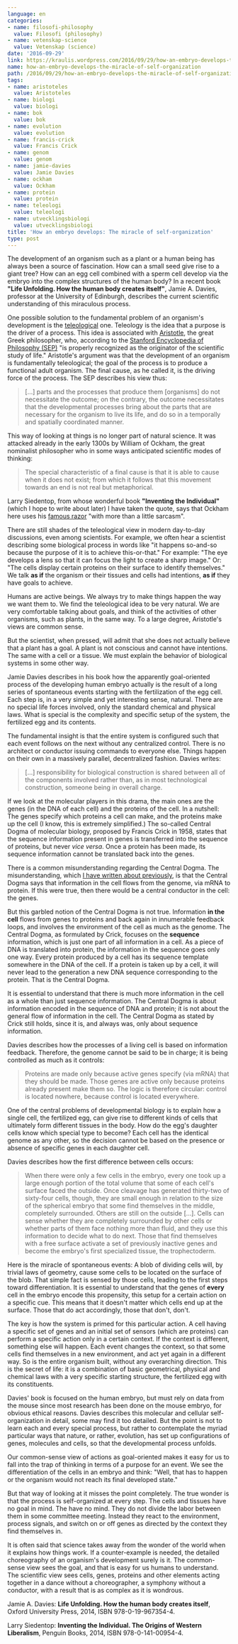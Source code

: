 ```yaml
---
language: en
categories:
- name: filosofi-philosophy
  value: Filosofi (philosophy)
- name: vetenskap-science
  value: Vetenskap (science)
date: '2016-09-29'
link: https://kraulis.wordpress.com/2016/09/29/how-an-embryo-develops-the-miracle-of-self-organization/
name: how-an-embryo-develops-the-miracle-of-self-organization
path: /2016/09/29/how-an-embryo-develops-the-miracle-of-self-organization/
tags:
- name: aristoteles
  value: Aristoteles
- name: biologi
  value: biologi
- name: bok
  value: bok
- name: evolution
  value: evolution
- name: francis-crick
  value: Francis Crick
- name: genom
  value: genom
- name: jamie-davies
  value: Jamie Davies
- name: ockham
  value: Ockham
- name: protein
  value: protein
- name: teleologi
  value: teleologi
- name: utvecklingsbiologi
  value: utvecklingsbiologi
title: 'How an embryo develops: The miracle of self-organization'
type: post
---
```

The development of an organism such as a plant or a human being has always been a source of fascination. How can a small seed give rise to a giant tree? How can an egg cell combined with a sperm cell develop via the embryo into the complex structures of the human body? In a recent book **"Life Unfolding. How the human body creates itself"**, Jamie A. Davies, professor at the University of Edinburgh, describes the current scientific understanding of this miraculous process.

One possible solution to the fundamental problem of an organism's development is the [teleological](https://en.wikipedia.org/wiki/Teleology) one. Teleology is the idea that a purpose is the driver of a process. This idea is associated with [Aristotle](https://en.wikipedia.org/wiki/Aristotle), the great Greek philosopher, who, according to the [Stanford Encyclopedia of Philosophy (SEP)](http://plato.stanford.edu/entries/aristotle-biology/) "is properly recognized as the originator of the scientific study of life." Aristotle's argument was that the development of an organism is fundamentally teleological; the goal of the process is to produce a functional adult organism. The final cause, as he called it, is the driving force of the process. The SEP describes his view thus:

> [...] parts and the processes that produce them [organisms] do not necessitate the outcome; on the contrary, the outcome necessitates that the developmental processes bring about the parts that are necessary for the organism to live its life, and do so in a temporally and spatially coordinated manner.



This way of looking at things is no longer part of natural science. It was attacked already in the early 1300s by William of Ockham, the great nominalist philosopher who in some ways anticipated scientific modes of thinking:

> The special characteristic of a final cause is that it is able to cause when it does not exist; from which it follows that this movement towards an end is not real but metaphorical.

Larry Siedentop, from whose wonderful book **"Inventing the Individual"** (which I hope to write about later) I have taken the quote, says that Ockham here uses his [famous razor](https://en.wikipedia.org/wiki/Occam%27s_razor) "with more than a little sarcasm".

There are still shades of the teleological view in modern day-to-day discussions, even among scientists. For example, we often hear a scientist describing some biological process in words like "it happens so-and-so because the purpose of it is to achieve this-or-that." For example: "The eye develops a lens so that it can focus the light to create a sharp image." Or: "The cells display certain proteins on their surface to identify themselves." We talk **as if** the organism or their tissues and cells had intentions, **as if** they have goals to achieve.

Humans are active beings. We always try to make things happen the way we want them to. We find the teleological idea to be very natural. We are very comfortable talking about goals, and think of the activities of other organisms, such as plants, in the same way. To a large degree, Aristotle's views are common sense.

But the scientist, when pressed, will admit that she does not actually believe that a plant has a goal. A plant is not conscious and cannot have intentions. The same with a cell or a tissue. We must explain the behavior of biological systems in some other way.

Jamie Davies describes in his book how the apparently goal-oriented process of the developing human embryo actually is the result of a long series of spontaneous events starting with the fertilization of the egg cell. Each step is, in a very simple and yet interesting sense, natural. There are no special life forces involved, only the standard chemical and physical laws. What is special is the complexity and specific setup of the system, the fertilized egg and its contents.

The fundamental insight is that the entire system is configured such that each event follows on the next without any centralized control. There is no architect or conductor issuing commands to everyone else. Things happen on their own in a massively parallel, decentralized fashion. Davies writes:

> [...] responsibility for biological construction is shared between all of the components involved rather than, as in most technological construction, someone being in overall charge.

If we look at the molecular players in this drama, the main ones are the genes (in the DNA of each cell) and the proteins of the cell. In a nutshell: The genes specify which proteins a cell can make, and the proteins make up the cell (I know, this is extremely simplified.) The so-called Central Dogma of molecular biology, proposed by Francis Crick in 1958, states that the sequence information present in genes is transferred into the sequence of proteins, but never *vice versa*. Once a protein has been made, its sequence information cannot be translated back into the genes.

There is a common misunderstanding regarding the Central Dogma. The misunderstanding, which [I have written about previously](/posts/), is that the Central Dogma says that information in the cell flows from the genome, via mRNA to protein. If this were true, then there would be a central conductor in the cell: the genes.

But this garbled notion of the Central Dogma is not true. Information **in the cell** flows from genes to proteins and back again in innumerable feedback loops, and involves the environment of the cell as much as the genome. The Central Dogma, as formulated by Crick, focuses on the **sequence** information, which is just one part of all information in a cell. As a piece of DNA is translated into protein, the information in the sequence goes only one way. Every protein produced by a cell has its sequence template somewhere in the DNA of the cell. If a protein is taken up by a cell, it will never lead to the generation a new DNA sequence corresponding to the protein. That is the Central Dogma.

It is essential to understand that there is much more information in the cell as a whole than just sequence information. The Central Dogma is about information encoded in the sequence of DNA and protein; it is not about the general flow of information in the cell. The Central Dogma as stated by Crick still holds, since it is, and always was, only about sequence information.

Davies describes how the processes of a living cell is based on information feedback. Therefore, the genome cannot be said to be in charge; it is being controlled as much as it controls:

> Proteins are made only because active genes specify (via mRNA) that they should be made. Those genes are active only because proteins already present make them so. The logic is therefore circular: control is located nowhere, because control is located everywhere.

One of the central problems of developmental biology is to explain how a single cell, the fertilized egg, can give rise to different kinds of cells that ultimately form different tissues in the body. How do the egg's daughter cells know which special type to become? Each cell has the identical genome as any other, so the decision cannot be based on the presence or absence of specific genes in each daughter cell.

Davies describes how the first difference between cells occurs:

> When there were only a few cells in the embryo, every one took up a large enough portion of the total volume that some of each cell's surface faced the outside. Once cleavage has generated thirty-two of sixty-four cells, though, they are small enough in relation to the size of the spherical embryo that some find themselves in the middle, completely surrounded. Others are still on the outside [...]. Cells can sense whether they are completely surrounded by other cells or whether parts of them face nothing more than fluid, and they use this information to decide what to do next. Those that find themselves with a free surface activate a set of previously inactive genes and become the embryo's first specialized tissue, the trophectoderm.

Here is the miracle of spontaneous events: A blob of dividing cells will, by trivial laws of geometry, cause some cells to be located on the surface of the blob. That simple fact is sensed by those cells, leading to the first steps toward differentiation. It is essential to understand that the genes of **every** cell in the embryo encode this propensity, this setup for a certain action on a specific cue. This means that it doesn't matter which cells end up at the surface. Those that do act accordingly, those that don't, don't.

The key is how the system is primed for this particular action. A cell having a specific set of genes and an initial set of sensors (which are proteins) can perform a specific action only in a certain context. If the context is different, something else will happen. Each event changes the context, so that some cells find themselves in a new environment, and act yet again in a different way. So is the entire organism built, without any overarching direction. This is the secret of life: it is a combination of basic geometrical, physical and chemical laws with a very specific starting structure, the fertilized egg with its constituents.

Davies' book is focused on the human embryo, but must rely on data from the mouse since most research has been done on the mouse embryo, for obvious ethical reasons. Davies describes this molecular and cellular self-organization in detail, some may find it too detailed. But the point is not to learn each and every special process, but rather to contemplate the myriad particular ways that nature, or rather, evolution, has set up configurations of genes, molecules and cells, so that the developmental process unfolds.

Our common-sense view of actions as goal-oriented makes it easy for us to fall into the trap of thinking in terms of a purpose for an event. We see the differentiation of the cells in an embryo and think: "Well, that has to happen or the organism would not reach its final developed state."

But that way of looking at it misses the point completely. The true wonder is that the process is self-organized at every step. The cells and tissues have no goal in mind. The have no mind. They do not divide the labor between them in some committee meeting. Instead they react to the environment, process signals, and switch on or off genes as directed by the context they find themselves in.

It is often said that science takes away from the wonder of the world when it explains how things work. If a counter-example is needed, the detailed choreography of an organism's development surely is it. The common-sense view sees the goal, and that is easy for us humans to understand. The scientific view sees cells, genes, proteins and other elements acting together in a dance without a choreographer, a symphony without a conductor, with a result that is as complex as it is wondrous.

Jamie A. Davies: **Life Unfolding. How the human body creates itself**, Oxford University Press, 2014, ISBN 978-0-19-967354-4.

Larry Siedentop: **Inventing the Individual. The Origins of Western Liberalism**, Penguin Books, 2014, ISBN 978-0-141-00954-4.


